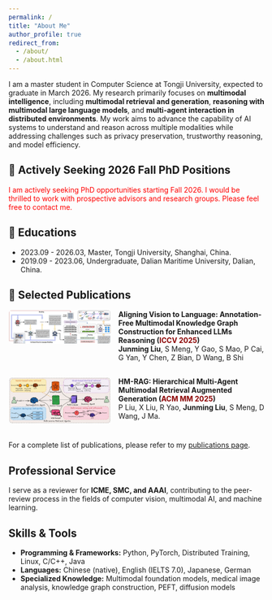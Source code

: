 ```yaml
---
permalink: /
title: "About Me"
author_profile: true
redirect_from: 
  - /about/
  - /about.html
---
```


I am a master student in Computer Science at Tongji University, expected to graduate in March 2026. My research primarily focuses on **multimodal intelligence**, including **multimodal retrieval and generation**, **reasoning with multimodal large language models**, and **multi-agent interaction in distributed environments**. My work aims to advance the capability of AI systems to understand and reason across multiple modalities while addressing challenges such as privacy preservation, trustworthy reasoning, and model efficiency.

## 📢 Actively Seeking 2026 Fall PhD Positions

<span style="color:red;">I am actively seeking PhD opportunities starting Fall 2026. I would be thrilled to work with prospective advisors and research groups. Please feel free to contact me.</span>

## 📖 Educations
- 2023.09 - 2026.03, Master, Tongji University, Shanghai, China.
- 2019.09 - 2023.06, Undergraduate, Dalian Maritime University, Dalian, China.


<!-- --------------------------------------------------------------- -->


## 📝 Selected Publications 


<!-- <div class='paper-box'><div class='paper-box-image'><div><img src='images/valik.png' alt="sym" width="100%"></div></div>
<div class='paper-box-text' markdown="1">

**Aligning Vision to Language: Annotation-Free Multimodal Knowledge Graph Construction for Enhanced LLMs Reasoning (ICCV 2025)** \\
**Junming Liu**, S Meng, Y Gao, S Mao, P Cai, G Yan, Y Chen, Z Bian, D Wang, B Shi


<div class='paper-box'><div class='paper-box-image'><div><img src='images/hmrag.jpg' alt="sym" width="100%"></div></div>
<div class='paper-box-text' markdown="1"> -->

<!-- **HM-RAG: Hierarchical Multi-Agent Multimodal Retrieval Augmented Generation (ACM MM 2025)** \\
P Liu, X Liu, R Yao, **Junming Liu**, S Meng, D Wang, J Ma. -->


<!-- Paper 1 -->
<div style="display: flex; align-items: flex-start; margin-bottom: 30px;">
  <div style="flex: 0 0 40%; padding-right: 15px;">
    <img src="images/valik.png" alt="sym" style="width: 100%; border-radius: 8px;">
  </div>
  <div style="flex: 1;">
    <strong>Aligning Vision to Language: Annotation-Free Multimodal Knowledge Graph Construction for Enhanced LLMs Reasoning (<span style="color: darkred;">ICCV 2025</span>)</strong><br>
    <b>Junming Liu</b>, S Meng, Y Gao, S Mao, P Cai, G Yan, Y Chen, Z Bian, D Wang, B Shi
  </div>
</div>

<!-- Paper 2 -->
<div style="display: flex; align-items: flex-start; margin-bottom: 30px;">
  <div style="flex: 0 0 40%; padding-right: 15px;">
    <img src="images/hmrag.jpg" alt="sym" style="width: 100%; border-radius: 8px;">
  </div>
  <div style="flex: 1;">
    <strong>HM-RAG: Hierarchical Multi-Agent Multimodal Retrieval Augmented Generation (<span style="color: darkred;">ACM MM 2025</span>)</strong><br>
    P Liu, X Liu, R Yao, <b>Junming Liu</b>, S Meng, D Wang, J Ma.
  </div>
</div>


For a complete list of publications, please refer to my [publications page](https://wings-of-disaster.github.io/publications/).


<!-- --------------------------------------------------------------- -->


## Professional Service

I serve as a reviewer for **ICME, SMC, and AAAI**, contributing to the peer-review process in the fields of computer vision, multimodal AI, and machine learning.

## Skills & Tools

- **Programming & Frameworks:** Python, PyTorch, Distributed Training, Linux, C/C++, Java  
- **Languages:** Chinese (native), English (IELTS 7.0), Japanese, German  
- **Specialized Knowledge:** Multimodal foundation models, medical image analysis, knowledge graph construction, PEFT, diffusion models  